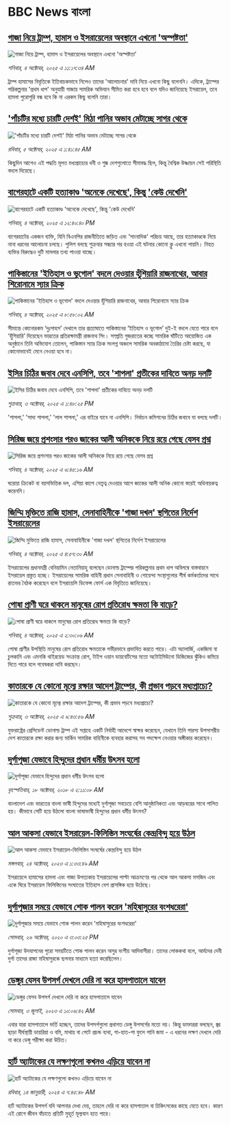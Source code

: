 # BBC News বাংলা## [গাজা নিয়ে ট্রাম্প, হামাস ও ইসরায়েলের অবস্থানে এখনো 'অস্পষ্টতা'](https://www.bbc.com/bengali/articles/cvgq9dlp330o?at_medium=RSS&at_campaign=rss?at_campaign=githubrss)![গাজা নিয়ে ট্রাম্প, হামাস ও ইসরায়েলের অবস্থানে এখনো 'অস্পষ্টতা'](https://ichef.bbci.co.uk/ace/ws/240/cpsprodpb/bbb8/live/f03df480-a0f1-11f0-928c-71dbb8619e94.jpg)_শনিবার, ৪ অক্টোবর, ২০২৫ এ ১১:১৭:৩৪ AM_ট্রাম্প হামাসের বিবৃতিকে ইতিবাচকভাবে নিলেও তাদের 'আলোচনার' দাবি নিয়ে এখনো কিছু বলেননি। এদিকে, ট্রাম্পের পরিকল্পনার 'প্রথম ধাপ' অনুযায়ী গাজায় সামরিক অভিযান সীমিত করা হবে হবে বলে যদিও জানিয়েছে ইসরায়েল, তবে হামলা পুরোপুরি বন্ধ হবে কি না এরকম কিছু বলেনি তারা।## ['পাঁচটির মধ্যে চারটি দেশই' মিঠা পানির অভাব মেটাচ্ছে সাগর থেকে](https://www.bbc.com/bengali/articles/c2061vjjv4go?at_medium=RSS&at_campaign=rss?at_campaign=githubrss)!['পাঁচটির মধ্যে চারটি দেশই' মিঠা পানির অভাব মেটাচ্ছে সাগর থেকে](https://ichef.bbci.co.uk/ace/ws/240/cpsprodpb/246b/live/ff200f00-7442-11f0-bf4f-19fef6902ccb.jpg)_রবিবার, ৫ অক্টোবর, ২০২৫ এ ১:৪১:৪৫ AM_কিছুদিন আগেও এই পদ্ধতি মূলত মধ্যপ্রাচ্যের ধনী ও শুষ্ক দেশগুলোতে সীমাবদ্ধ ছিল, কিন্তু বৈশ্বিক উষ্ণায়ন সেই পরিস্থিতি বদলে দিয়েছে।## [বাগেরহাটে একটি হত্যাকাণ্ড 'অনেকে দেখেছে', কিন্তু 'কেউ দেখেনি'](https://www.bbc.com/bengali/articles/cvg085y87z1o?at_medium=RSS&at_campaign=rss?at_campaign=githubrss)![বাগেরহাটে একটি হত্যাকাণ্ড 'অনেকে দেখেছে', কিন্তু 'কেউ দেখেনি'](https://ichef.bbci.co.uk/ace/ws/240/cpsprodpb/f6e2/live/6aeeea40-a10b-11f0-b741-177e3e2c2fc7.jpg)_শনিবার, ৪ অক্টোবর, ২০২৫ এ ১২:৪০:৪০ PM_বাগেরহাটের একজন ব্যক্তি, যিনি বিএনপির রাজনীতিতে জড়িত এবং 'সাংবাদিক' পরিচয়  আছে, তার হত্যাকাণ্ডকে নিয়ে নানা ধরনের আলোচনা চলছে। পুলিশ বলছে শুক্রবার সন্ধ্যার পর হওয়া এই ঘটনার কোনো ক্লু এখনো পায়নি। নিহত ব্যক্তির বিরুদ্ধেও দুটি মামলার তথ্য পাওয়া যাচ্ছে।## [পাকিস্তানের 'ইতিহাস ও ভূগোল' বদলে দেওয়ার হুঁশিয়ারি রাজনাথের, আবার শিরোনামে স্যার ক্রিক](https://www.bbc.com/bengali/articles/c62qerln2ydo?at_medium=RSS&at_campaign=rss?at_campaign=githubrss)![পাকিস্তানের 'ইতিহাস ও ভূগোল' বদলে দেওয়ার হুঁশিয়ারি রাজনাথের, আবার শিরোনামে স্যার ক্রিক](https://ichef.bbci.co.uk/ace/ws/240/cpsprodpb/f2be/live/79418600-a0fe-11f0-ac58-bd617cc6cf3b.jpg)_শনিবার, ৪ অক্টোবর, ২০২৫ এ ৮:৫৮:০২ AM_সীমান্তে কোনোরকম ‘দুঃসাহস’ দেখালে তার প্রত্যাঘাতে পাকিস্তানের ‘ইতিহাস ও ভূগোল’ দুই-ই বদলে যেতে পারে বলে ‘হুঁশিয়ারি’ দিয়েছেন ভারতের প্রতিরক্ষামন্ত্রী রাজনাথ সিং। 
সম্প্রতি গুজরাতের কচ্ছে সামরিক ঘাঁটিতে আয়োজিত এক অনুষ্ঠানে তিনি অভিযোগ তোলেন, পাকিস্তান স্যার ক্রিক সংলগ্ন অঞ্চলে সামরিক অবকাঠামো তৈরির চেষ্টা করছে, যা কোনোভাবেই মেনে নেওয়া হবে না।## [ইসির চিঠির জবাব দেবে এনসিপি, তবে 'শাপলা' প্রতীকের দাবিতে অনড় দলটি](https://www.bbc.com/bengali/articles/cn0r7k8gx07o?at_medium=RSS&at_campaign=rss?at_campaign=githubrss)![ইসির চিঠির জবাব দেবে এনসিপি, তবে 'শাপলা' প্রতীকের দাবিতে অনড় দলটি](https://ichef.bbci.co.uk/ace/ws/240/cpsprodpb/13d6/live/47e46c00-a052-11f0-b687-23a5afa8b42e.jpg)_শুক্রবার, ৩ অক্টোবর, ২০২৫ এ ১:৪৮:২৫ PM_'শাপলা,' 'সাদা শাপলা,' 'লাল শাপলা,' এর বাইরে যাবে না এনসিপি। নির্বাচন কমিশনের চিঠির জবাবে যা বলছে দলটি।## [সিরিজ জয়ে প্রশংসার পরও জাকের আলী অনিককে নিয়ে রয়ে গেছে যেসব প্রশ্ন](https://www.bbc.com/bengali/articles/c4g5ygnln81o?at_medium=RSS&at_campaign=rss?at_campaign=githubrss)![সিরিজ জয়ে প্রশংসার পরও জাকের আলী অনিককে নিয়ে রয়ে গেছে যেসব প্রশ্ন](https://ichef.bbci.co.uk/ace/ws/240/cpsprodpb/5fff/live/60802f50-a0df-11f0-9c1d-4b61aaa5cfbf.jpg)_শনিবার, ৪ অক্টোবর, ২০২৫ এ ৬:৪৫:১৬ AM_ঘরোয়া ক্রিকেট বা বয়সভিত্তিক দল, এশিয়া কাপে নেতৃত্ব দেওয়ার আগে জাকের আলী অনিক কোনো স্তরেই অধিনায়কত্ব করেননি।## [জিম্মি মুক্তিতে রাজি হামাস, সেনাবাহিনীকে 'গাজা দখল' স্থগিতের নির্দেশ ইসরায়েলের](https://www.bbc.com/bengali/articles/cx274e1dm25o?at_medium=RSS&at_campaign=rss?at_campaign=githubrss)![জিম্মি মুক্তিতে রাজি হামাস, সেনাবাহিনীকে 'গাজা দখল' স্থগিতের নির্দেশ ইসরায়েলের](https://ichef.bbci.co.uk/ace/ws/240/cpsprodpb/5d6f/live/49ec9d00-a0df-11f0-9c1d-4b61aaa5cfbf.jpg)_শনিবার, ৪ অক্টোবর, ২০২৫ এ ৪:৫৭:৩০ AM_ইসরায়েলের প্রধানমন্ত্রী বেনিয়ামিন নেতানিয়াহু বলেছেন ডোনাল্ড ট্রাম্পের পরিকল্পনার প্রথম ধাপ অবিলম্বে বাস্তবায়নে ইসরায়েল প্রস্তুত হচ্ছে। ইসরায়েলের সামরিক বাহিনী প্রধান সেনাবাহিনী ও গোয়েন্দা সংস্থাগুলোর শীর্ষ কর্মকর্তাদের সাথে রাতভর বৈঠক করেছেন বলে ইসরায়েলি ডিফেন্স ফোর্স এক বিবৃতিতে জানিয়েছে।## [পোষা প্রাণী ঘরে থাকলে মানুষের রোগ প্রতিরোধ ক্ষমতা কি বাড়ে?](https://www.bbc.com/bengali/articles/cev4p8epjg9o?at_medium=RSS&at_campaign=rss?at_campaign=githubrss)![পোষা প্রাণী ঘরে থাকলে মানুষের রোগ প্রতিরোধ ক্ষমতা কি বাড়ে?](https://ichef.bbci.co.uk/ace/ws/240/cpsprodpb/f194/live/982605e0-41ff-11f0-b6e6-4ddb91039da1.jpg)_শনিবার, ৪ অক্টোবর, ২০২৫ এ ২:৩০:০৬ AM_পোষা প্রাণীর উপস্থিতি মানুষের রোগ প্রতিরোধ ক্ষমতাকে গভীরভাবে প্রভাবিত করতে পারে। এটা অ্যালার্জি, একজিমা বা চুলকানি এবং এমনকি থাইরয়েড সংক্রান্ত রোগ, টাইপ ওয়ান ডায়বেটিসের মতো  অটোইমিউনো ডিজিজের ঝুঁকিও কমিয়ে দিতে পারে বলে গবেষকরা দাবি করছেন।## [কাতারকে যে কোনো মূল্যে রক্ষার আদেশ ট্রাম্পের, কী প্রভাব পড়বে মধ্যপ্রাচ্যে?](https://www.bbc.com/bengali/articles/cn4wdwe352po?at_medium=RSS&at_campaign=rss?at_campaign=githubrss)![কাতারকে যে কোনো মূল্যে রক্ষার আদেশ ট্রাম্পের, কী প্রভাব পড়বে মধ্যপ্রাচ্যে?](https://ichef.bbci.co.uk/ace/ws/240/cpsprodpb/e0ae/live/49ccfec0-a029-11f0-b741-177e3e2c2fc7.jpg)_শুক্রবার, ৩ অক্টোবর, ২০২৫ এ ৯:৪৩:৫৬ AM_যুক্তরাষ্ট্রের প্রেসিডেন্ট ডোনাল্ড ট্রাম্প এই সপ্তাহে একটি নির্বাহী আদেশে স্বাক্ষর করেছেন, যেখানে তিনি পারস্য উপসাগরীয় দেশ কাতারকে রক্ষা করার জন্য মার্কিন সামরিক বাহিনীকে ব্যবহার করাসহ সব পদক্ষেপ নেওয়ার অঙ্গীকার করেছেন।## [দুর্গাপূজা যেভাবে হিন্দুদের প্রধান ধর্মীয় উৎসব হলো](https://www.bbc.com/bengali/news-45882951?at_medium=RSS&at_campaign=rss?at_campaign=githubrss)![দুর্গাপূজা যেভাবে হিন্দুদের প্রধান ধর্মীয় উৎসব হলো](https://ichef.bbci.co.uk/ace/standard/240/cpsprodpb/0A31/production/_103890620_dhakesshari.jpg)_বৃহস্পতিবার, ১৮ অক্টোবর, ২০১৮ এ ২:১১:০৮ AM_বাংলাদেশ এবং ভারতের বাংলা ভাষী হিন্দুদের মধ্যেই দুর্গাপূজা সবচেয়ে বেশি আনুষ্ঠানিকতা এবং আড়ম্বরের সাথে পালিত হয়। কীভাবে সেটি হয়ে উঠলো বাংলা ভাষাভাষী হিন্দুদের প্রধান ধর্মীয় উৎসব?## [আল আকসা যেভাবে ইসরায়েল-ফিলিস্তিন সংঘর্ষের কেন্দ্রবিন্দু হয়ে উঠল](https://www.bbc.com/bengali/articles/cw9v2vr7jdpo?at_medium=RSS&at_campaign=rss?at_campaign=githubrss)![আল আকসা যেভাবে ইসরায়েল-ফিলিস্তিন সংঘর্ষের কেন্দ্রবিন্দু হয়ে উঠল](https://ichef.bbci.co.uk/ace/ws/240/cpsprodpb/29c7/live/de7fe310-71b0-11ee-b315-7d1db3f558c6.jpg)_মঙ্গলবার, ২৪ অক্টোবর, ২০২৩ এ ১:৩৩:৪৯ AM_ইসরায়েলে হামাসের হামলা এবং গাজা উপত্যকায় ইসরায়েলের পাল্টা আক্রমণের পর থেকে আল আকসা মসজিদ এবং একে ঘিরে ইসরায়েল ফিলিস্তিনের সংঘাতের ইতিহাস বেশ প্রাসঙ্গিক হয়ে উঠেছে।## [দুর্গাপূজার সময়ে যেভাবে শোক পালন করেন 'মহিষাসুরের বংশধরেরা'](https://www.bbc.com/bengali/news-54690291?at_medium=RSS&at_campaign=rss?at_campaign=githubrss)![দুর্গাপূজার সময়ে যেভাবে শোক পালন করেন 'মহিষাসুরের বংশধরেরা'](https://ichef.bbci.co.uk/ace/standard/240/cpsprodpb/156E1/production/_115077778_gettyimages-1175345464.jpg)_সোমবার, ২৬ অক্টোবর, ২০২০ এ ৩:০৩:২৫ PM_দুর্গাপূজা উদযাপনের পুরো সময়টিতে শোক পালন করেন অসুর বংশীয় আদিবাসীরা। তাদের লোককথা বলে, আর্যদের দেবী দুর্গা তাদের রাজা মহিষাসুরকে ছলনার মাধ্যমে হত্যা করেছিলেন।## [ডেঙ্গুর যেসব উপসর্গ দেখলে দেরি না করে হাসপাতালে যাবেন](https://www.bbc.com/bengali/articles/c72xp58p435o?at_medium=RSS&at_campaign=rss?at_campaign=githubrss)![ডেঙ্গুর যেসব উপসর্গ দেখলে দেরি না করে হাসপাতালে যাবেন](https://ichef.bbci.co.uk/ace/ws/240/cpsprodpb/55de/live/89449250-1973-11ee-a5ed-f9fe36f3a415.jpg)_সোমবার, ৩ জুলাই, ২০২৩ এ ১০:০৬:৪২ AM_এবার যারা হাসপাতালে ভর্তি হচ্ছেন, তাদের উপসর্গগুলো  প্রথাগত ডেঙ্গু উপসর্গের মতো নয়। কিন্তু ডাক্তাররা বলছেন, জ্বর ছাড়া দীর্ঘস্থায়ী ডায়রিয়া ও বমি, মাথায় বা পেটে প্রচন্ড ব্যথা, গা-হাত-পা ফুলে পানি জমা - এ ধরনের লক্ষণ দেখলে দেরি না করে ডেঙ্গু পরীক্ষা করা উচিত।## [হার্ট অ্যাটাকের যে লক্ষণগুলো কখনও এড়িয়ে যাবেন না](https://www.bbc.com/bengali/articles/c72yqzd5q1jo?at_medium=RSS&at_campaign=rss?at_campaign=githubrss)![হার্ট অ্যাটাকের যে লক্ষণগুলো কখনও এড়িয়ে যাবেন না](https://ichef.bbci.co.uk/ace/ws/240/cpsprodpb/d550/live/00b4c4d0-a31d-11ee-a161-25dd32717e28.jpg)_রবিবার, ১৪ জানুয়ারী, ২০২৪ এ ৭:৪৫:৪৮ AM_হার্ট অ্যাটাকের উপসর্গ যদি আপনার দেখা দেয়, তাহলে দেরি না করে হাসপাতাল বা চিকিৎসকের কাছে যেতে হবে। কারণ এই রোগে জীবন বাঁচাতে প্রতিটি মুহূর্ত মূল্যবান হতে পারে।
